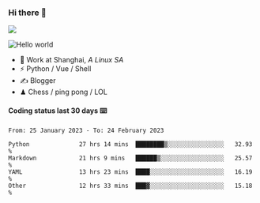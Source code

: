 ### Hi there 👋
![](https://komarev.com/ghpvc/?username=Xuhandsome)


<img src="https://github-readme-stats.vercel.app/api?username=XuHandsome&show_icons=true&theme=merko" alt="Hello world">

<br/>

- 🍻  Work at Shanghai, _A Linux SA_
- ⚡  Python / Vue / Shell
- ✍️  Blogger
- ♟  Chess / ping pong / LOL

#### Coding status last 30 days ⌨️

<!--START_SECTION:waka-->

```text
From: 25 January 2023 - To: 24 February 2023

Python              27 hrs 14 mins  ████████▒░░░░░░░░░░░░░░░░   32.93 %
Markdown            21 hrs 9 mins   ██████▒░░░░░░░░░░░░░░░░░░   25.57 %
YAML                13 hrs 23 mins  ████░░░░░░░░░░░░░░░░░░░░░   16.19 %
Other               12 hrs 33 mins  ███▓░░░░░░░░░░░░░░░░░░░░░   15.18 %
```

<!--END_SECTION:waka-->
